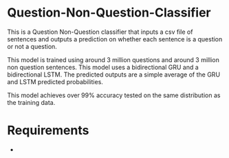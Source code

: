 # Question-Non-Question-Classifier

This is a Question Non-Question classifier that inputs a csv file of sentences and outputs a prediction on whether each sentence is a question or not a question.

This model is trained using around 3 million questions and around 3 million non question sentences. This model uses a bidirectional GRU and a bidirectional LSTM. The predicted outputs are a simple average of the GRU and LSTM predicted probabilities. 

This model achieves over 99% accuracy tested on the same distribution as the training data. 

# Requirements
*  


